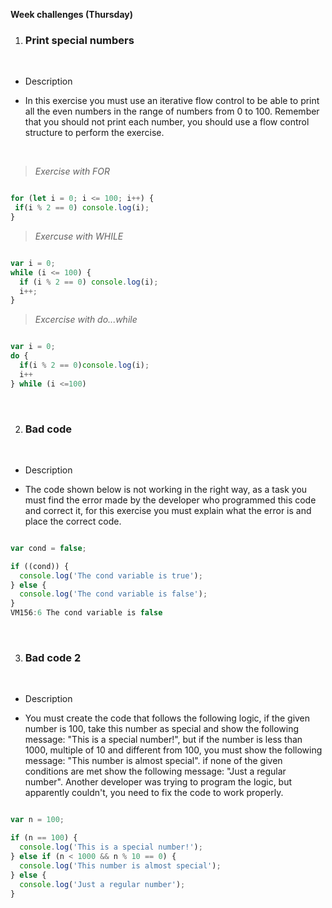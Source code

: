 **Week challenges (Thursday)**

1. ### Print special numbers

<br>

- Description

- In this exercise you must use an iterative flow control to be able to print all the even numbers in the range of numbers from 0 to 100. Remember that you should not print each number, you should use a flow control structure to perform the exercise.

<br>

>*Exercise with FOR*

```JavaScript

for (let i = 0; i <= 100; i++) {
 if(i % 2 == 0) console.log(i);
}
```

>*Exercuse with WHILE*

```JavaScript

var i = 0;
while (i <= 100) {
  if (i % 2 == 0) console.log(i);
  i++;
}
```
>*Excercise with do...while*

```JavaScript

var i = 0;
do {
  if(i % 2 == 0)console.log(i);
  i++
} while (i <=100)
```
<br>

2. ### Bad code

<br>

- Description

- The code shown below is not working in the right way, as a task you must find the error made by the developer who programmed this code and correct it, for this exercise you must explain what the error is and place the correct code.

```JavaScript

var cond = false;

if ((cond)) {
  console.log('The cond variable is true');
} else {
  console.log('The cond variable is false');
}
VM156:6 The cond variable is false
```

<br>

3. ### Bad code 2

<br>

- Description

- You must create the code that follows the following logic, if the given number is 100, take this number as special and show the following message: "This is a special number!", but if the number is less than 1000, multiple of 10 and different from 100, you must show the following message: "This number is almost special". if none of the given conditions are met show the following message: "Just a regular number". Another developer was trying to program the logic, but apparently couldn't, you need to fix the code to work properly.

```JavaScript

var n = 100;

if (n == 100) {
  console.log('This is a special number!');
} else if (n < 1000 && n % 10 == 0) {
  console.log('This number is almost special');
} else {
  console.log('Just a regular number');
}
```

